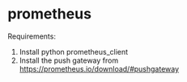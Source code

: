 # prometheus
Requirements:
1. Install python prometheus_client
2. Install the push gateway from https://prometheus.io/download/#pushgateway
